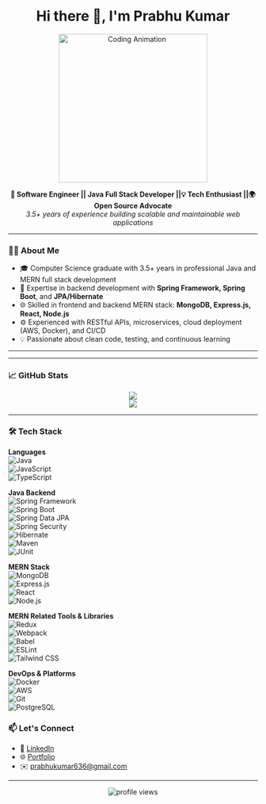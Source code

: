 <!-- GitHub README for profile -->

<h1 align="center">Hi there 👋, I'm Prabhu Kumar</h1>

<p align="center">
  <img src="https://cdn-icons-png.flaticon.com/512/226/226777.png" width="300" alt="Coding Animation" />
</p>

<p align="center">
  <b>🚀 Software Engineer || Java Full Stack Developer ||💡 Tech Enthusiast ||🌍 Open Source Advocate</b><br />
  <i>3.5+ years of experience building scalable and maintainable web applications</i>
</p>

---

### 🧑‍💻 About Me

- 🎓 Computer Science graduate with 3.5+ years in professional Java and MERN full stack development  
- 💼 Expertise in backend development with **Spring Framework, Spring Boot**, and **JPA/Hibernate**  
- 🌐 Skilled in frontend and backend MERN stack: **MongoDB, Express.js, React, Node.js**  
- ⚙️ Experienced with RESTful APIs, microservices, cloud deployment (AWS, Docker), and CI/CD  
- 💡 Passionate about clean code, testing, and continuous learning  

---

---

### 📈 GitHub Stats

<p align="center">
  <img src="https://github-readme-stats.vercel.app/api?username=prabhukumar1907&show_icons=true&theme=github_dark&count_private=true&hide=issues" />
  <br/>
  <img src="https://github-readme-streak-stats.herokuapp.com/?user=prabhukumar1907&theme=dark" />
</p>

---

### 🛠️ Tech Stack

**Languages**  
![Java](https://img.shields.io/badge/-Java-black?style=flat-square&logo=java)  
![JavaScript](https://img.shields.io/badge/-JavaScript-black?style=flat-square&logo=javascript)  
![TypeScript](https://img.shields.io/badge/-TypeScript-black?style=flat-square&logo=typescript)  

**Java Backend**  
![Spring Framework](https://img.shields.io/badge/-Spring_Framework-6DB33F?style=flat-square&logo=spring)  
![Spring Boot](https://img.shields.io/badge/-Spring_Boot-6DB33F?style=flat-square&logo=springboot)  
![Spring Data JPA](https://img.shields.io/badge/-Spring_Data_JPA-6DB33F?style=flat-square&logo=spring)  
![Spring Security](https://img.shields.io/badge/-Spring_Security-6DB33F?style=flat-square&logo=spring)  
![Hibernate](https://img.shields.io/badge/-Hibernate-59666C?style=flat-square&logo=hibernate)  
![Maven](https://img.shields.io/badge/-Maven-C71A36?style=flat-square&logo=apachemaven)  
![JUnit](https://img.shields.io/badge/-JUnit-25A162?style=flat-square&logo=junit5)  

**MERN Stack**  
![MongoDB](https://img.shields.io/badge/-MongoDB-47A248?style=flat-square&logo=mongodb)  
![Express.js](https://img.shields.io/badge/-Express.js-black?style=flat-square&logo=express)  
![React](https://img.shields.io/badge/-React-black?style=flat-square&logo=react)  
![Node.js](https://img.shields.io/badge/-Node.js-black?style=flat-square&logo=node.js)  

**MERN Related Tools & Libraries**  
![Redux](https://img.shields.io/badge/-Redux-764ABC?style=flat-square&logo=redux)  
![Webpack](https://img.shields.io/badge/-Webpack-8DD6F9?style=flat-square&logo=webpack)  
![Babel](https://img.shields.io/badge/-Babel-F9DC3E?style=flat-square&logo=babel)  
![ESLint](https://img.shields.io/badge/-ESLint-4B32C3?style=flat-square&logo=eslint)  
![Tailwind CSS](https://img.shields.io/badge/-Tailwind_CSS-38B2AC?style=flat-square&logo=tailwind-css)  

**DevOps & Platforms**  
![Docker](https://img.shields.io/badge/-Docker-black?style=flat-square&logo=docker)  
![AWS](https://img.shields.io/badge/-AWS-black?style=flat-square&logo=amazon-aws)  
![Git](https://img.shields.io/badge/-Git-black?style=flat-square&logo=git)  
![PostgreSQL](https://img.shields.io/badge/-PostgreSQL-black?style=flat-square&logo=postgresql)  


### 📫 Let's Connect

- 💼 [LinkedIn](https://www.linkedin.com/in/prabhukumar)
- 🌐 [Portfolio](https://prabhukumar.com)
- ✉️ prabhukumar636@gmail.com

---

<p align="center">
  <img src="https://komarev.com/ghpvc/?username=prabhukumar1907&color=blueviolet" alt="profile views" />
</p>
